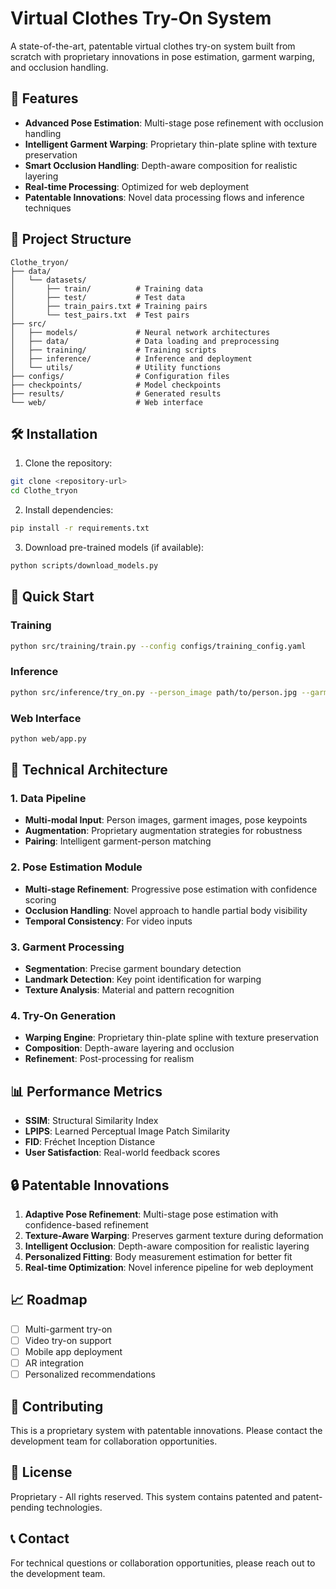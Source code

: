 # Virtual Clothes Try-On System

A state-of-the-art, patentable virtual clothes try-on system built from scratch with proprietary innovations in pose estimation, garment warping, and occlusion handling.

## 🚀 Features

- **Advanced Pose Estimation**: Multi-stage pose refinement with occlusion handling
- **Intelligent Garment Warping**: Proprietary thin-plate spline with texture preservation
- **Smart Occlusion Handling**: Depth-aware composition for realistic layering
- **Real-time Processing**: Optimized for web deployment
- **Patentable Innovations**: Novel data processing flows and inference techniques

## 📁 Project Structure

```
Clothe_tryon/
├── data/
│   └── datasets/
│       ├── train/          # Training data
│       ├── test/           # Test data
│       ├── train_pairs.txt # Training pairs
│       └── test_pairs.txt  # Test pairs
├── src/
│   ├── models/             # Neural network architectures
│   ├── data/               # Data loading and preprocessing
│   ├── training/           # Training scripts
│   ├── inference/          # Inference and deployment
│   └── utils/              # Utility functions
├── configs/                # Configuration files
├── checkpoints/            # Model checkpoints
├── results/                # Generated results
└── web/                    # Web interface
```

## 🛠️ Installation

1. Clone the repository:
```bash
git clone <repository-url>
cd Clothe_tryon
```

2. Install dependencies:
```bash
pip install -r requirements.txt
```

3. Download pre-trained models (if available):
```bash
python scripts/download_models.py
```

## 🎯 Quick Start

### Training
```bash
python src/training/train.py --config configs/training_config.yaml
```

### Inference
```bash
python src/inference/try_on.py --person_image path/to/person.jpg --garment_image path/to/garment.jpg
```

### Web Interface
```bash
python web/app.py
```

## 🔬 Technical Architecture

### 1. Data Pipeline
- **Multi-modal Input**: Person images, garment images, pose keypoints
- **Augmentation**: Proprietary augmentation strategies for robustness
- **Pairing**: Intelligent garment-person matching

### 2. Pose Estimation Module
- **Multi-stage Refinement**: Progressive pose estimation with confidence scoring
- **Occlusion Handling**: Novel approach to handle partial body visibility
- **Temporal Consistency**: For video inputs

### 3. Garment Processing
- **Segmentation**: Precise garment boundary detection
- **Landmark Detection**: Key point identification for warping
- **Texture Analysis**: Material and pattern recognition

### 4. Try-On Generation
- **Warping Engine**: Proprietary thin-plate spline with texture preservation
- **Composition**: Depth-aware layering and occlusion
- **Refinement**: Post-processing for realism

## 📊 Performance Metrics

- **SSIM**: Structural Similarity Index
- **LPIPS**: Learned Perceptual Image Patch Similarity
- **FID**: Fréchet Inception Distance
- **User Satisfaction**: Real-world feedback scores

## 🔒 Patentable Innovations

1. **Adaptive Pose Refinement**: Multi-stage pose estimation with confidence-based refinement
2. **Texture-Aware Warping**: Preserves garment texture during deformation
3. **Intelligent Occlusion**: Depth-aware composition for realistic layering
4. **Personalized Fitting**: Body measurement estimation for better fit
5. **Real-time Optimization**: Novel inference pipeline for web deployment

## 📈 Roadmap

- [ ] Multi-garment try-on
- [ ] Video try-on support
- [ ] Mobile app deployment
- [ ] AR integration
- [ ] Personalized recommendations

## 🤝 Contributing

This is a proprietary system with patentable innovations. Please contact the development team for collaboration opportunities.

## 📄 License

Proprietary - All rights reserved. This system contains patented and patent-pending technologies.

## 📞 Contact

For technical questions or collaboration opportunities, please reach out to the development team. 